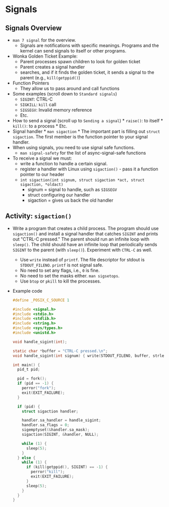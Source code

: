 # Signals

## Signals Overview

* `man 7 signal` for the overview.
  * Signals are notifications with specific meanings. Programs and the kernel can send signals to
      itself or other programs.
* Wonka Golden Ticket Example:
  * Parent processes spawn children to look for golden ticket
  * Parent creates a signal handler
  * searches, and if it finds the golden ticket, it sends a signal to the parent (e.g., `kill(getppid()`)
* Function Pointers
  * They allow us to pass around and call functions
* Some examples (scroll down to `Standard signals`)
  * `SIGINT`: CTRL-C
  * `SIGKILL`: `kill` call
  * `SIGSEGV`: Invalid memory reference
  * Etc.
* How to send a signal (scroll up to `Sending a signal`)
        * `raise()`: to itself
        * `kill()`: to a process
        * Etc.
* Signal handler
        * `man sigaction`
        * The important part is filling out `struct sigaction`. The first member is the function
          pointer to your signal handler.
* When using signals, you need to use signal safe functions.
    * `man signal-safety` for the list of async-signal-safe functions
* To receive a signal we must:
     * write a function to handle a certain signal.
     * register a handler with Linux using `sigaction()` - pass it a function pointer to our header
     * `int sigaction(int signum, struct sigaction *act, struct sigaction, *oldact)`
        * signum = signal to handle, such as `SIGSEGV`
        * struct configuring our handler
        * sigaction = gives us back the old handler

## Activity: `sigaction()`

* Write a program that creates a child process. The program should use `sigaction()` and install
  a signal handler that catches `SIGINT` and prints out "CTRL-C pressed." The parent should run
  an infinite loop with `sleep()`. The child should have an infinite loop that periodically
  sends `SIGINT` to the parent (with `sleep()`). Experiment with `CTRL-C` as well.
    * Use `write` instead of `printf`. The file descriptor for stdout is `STDOUT_FILENO`.
      `printf` is not signal safe.
    * No need to set any flags, i.e., `0` is fine.
    * No need to set the masks either. `man sigsetops`.
    * Use `btop`  or `pkill` to kill the processes.
* Example code

  ```c
  #define _POSIX_C_SOURCE 1

  #include <signal.h>
  #include <stdio.h>
  #include <stdlib.h>
  #include <string.h>
  #include <sys/types.h>
  #include <unistd.h>

  void handle_sigint(int);

  static char *buffer = "CTRL-C pressed.\n";
  void handle_sigint(int signum) { write(STDOUT_FILENO, buffer, strlen(buffer)); }

  int main() {
    pid_t pid;

    pid = fork();
    if (pid == -1) {
      perror("fork");
      exit(EXIT_FAILURE);
    }

    if (pid) {
      struct sigaction handler;

      handler.sa_handler = handle_sigint;
      handler.sa_flags = 0;
      sigemptyset(&handler.sa_mask);
      sigaction(SIGINT, &handler, NULL);

      while (1) {
        sleep(5);
      }
    } else {
      while (1) {
        if (kill(getppid(), SIGINT) == -1) {
          perror("kill");
          exit(EXIT_FAILURE);
        }
        sleep(5);
      }
    }
  }
  ```
